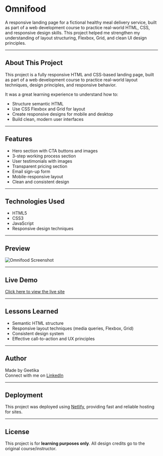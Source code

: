 # Omnifood

A responsive landing page for a fictional healthy meal delivery service, built as part of a web development course to practice real-world HTML, CSS, and responsive design skills. This project helped me strengthen my understanding of layout structuring, Flexbox, Grid, and clean UI design principles.

---

## About This Project

This project is a fully responsive HTML and CSS-based landing page, built as part of a web development course to practice real-world layout techniques, design principles, and responsive behavior.

It was a great learning experience to understand how to:
- Structure semantic HTML
- Use CSS Flexbox and Grid for layout
- Create responsive designs for mobile and desktop
- Build clean, modern user interfaces

---

## Features

- Hero section with CTA buttons and images
- 3-step working process section
- User testimonials with images
- Transparent pricing section
- Email sign-up form
- Mobile-responsive layout
- Clean and consistent design

---

## Technologies Used

- HTML5
- CSS3
- JavaScript
- Responsive design techniques

---

## Preview

![Omnifood Screenshot](./screenshot.png)

---

## Live Demo

[Click here to view the live site](https://geet-omnifood.netlify.app/)

---

## Lessons Learned

- Semantic HTML structure
- Responsive layout techniques (media queries, Flexbox, Grid)
- Consistent design system
- Effective call-to-action and UX principles

---

## Author

Made by Geetika  
Connect with me on [LinkedIn](https://www.linkedin.com/in/geetika-maurya-40083725b/)

---

## Deployment

This project was deployed using [Netlify](https://app.netlify.com/), providing fast and reliable hosting for sites.

---

## License

This project is for **learning purposes only**. All design credits go to the original course/instructor.
